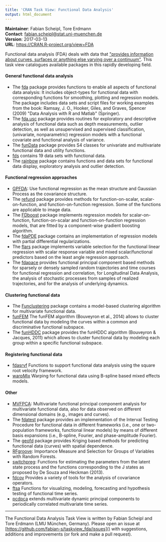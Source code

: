 ```yaml
---
title: 'CRAN Task View: Functional Data Analysis'
output: html_document
---
```


__Maintainer__: Fabian Scheipl, Tore Erdmann  
__Contact__: fabian.scheipl@stat.uni-muenchen.de  
__Version__: 2017-03-13  
__URL__: 	https://CRAN.R-project.org/view=FDA  

Functional data analysis (FDA) deals with data that ["provides information about curves, surfaces or anything else varying over a continuum"](https://en.wikipedia.org/wiki/Functional_data_analysis). This task view catalogues available packages in this rapidly developing field.

#### General functional data analysis

* The [fda](https://cran.r-project.org/web/packages/fda/index.html) package provides functions to enable all aspects of functional data analysis: It includes object-types for functional data with corresponding functions for smoothing, plotting and regression models. The package includes data sets and script files for working examples from the book: Ramsay, J. O., Hooker, Giles, and Graves, Spencer (2009) "Data Analysis with R and Matlab" (Springer).
* The [fda.usc](https://cran.r-project.org/web/packages/fda.usc/index.html) package provides routines for exploratory and descriptive analysis of functional data such as depth measurements, outlier detection, as well as unsupervised and supervised classification, (univariate, nonparametric) regression models with a functional covariate and functional analysis of variance.
* The [funData](https://cran.r-project.org/web/packages/funData/index.html) package provides S4 classes for univariate and multivariate functional data and utility functions.
* [fds](https://cran.r-project.org/web/packages/fds/index.html) contains 19 data sets with functional data.
* The [rainbow](https://cran.r-project.org/web/packages/rainbow/index.html) package contains functions and data sets for functional data display, exploratory analysis and outlier detection.

#### Functional regression approaches

* [GPFDA](https://cran.r-project.org/web/packages/GPFDA/index.html): Use functional regression as the mean structure and Gaussian Process as the covariance structure.
* The [refund](https://cran.r-project.org/web/packages/refund/index.html) package provides methods for function-on-scalar, scalar-on-function, and function-on-function regression. Some of the functions are applicable to image data.
* The [FDboost](https://cran.r-project.org/web/packages/refund/index.html) package implements regression models for  scalar-on-function, function-on-scalar and function-on-function regression models, that are fitted by a component-wise gradient boosting algorithm.
* The [fdaPDE](https://cran.r-project.org/web/packages/fdaPDE/index.html) package contains an implementation of regression models with partial differential regularizations.
* The [flars](https://cran.r-project.org/web/packages/flars/index.html) package implements variable selection for the functional linear regression with scalar response variable and mixed scalar/functional predictors based on the least angle regression approach.
* The [fdapace](https://cran.r-project.org/web/packages/fdapace/index.html) provides functional principal component based methods for sparsely or densely sampled random trajectories and time courses for functional regression and correlation, for Longitudinal Data Analysis, the analysis of stochastic processes from samples of realized trajectories, and for the analysis of underlying dynamics.

#### Clustering functional data 

* The [Funclustering](https://cran.r-project.org/web/packages/Funclustering/index.html) package contains a model-based clustering algorithm for multivariate functional data. 
* [funFEM](https://cran.r-project.org/web/packages/funFEM/index.html) The funFEM algorithm (Bouveyron et al., 2014) allows to cluster functional data by modeling the curves within a common and discriminative functional subspace.
* The [funHDDC](https://cran.r-project.org/web/packages/funHDDC/index.html) package provides the funHDDC algorithm (Bouveyron & Jacques, 2011) which allows to cluster functional data by modeling each group within a specific functional subspace. 

#### Registering functional data 

* [fdasrvf](https://cran.r-project.org/web/packages/fdasrvf/index.html) Functions to support functional data analysis using the square root velocity framework.
* [warpMix](https://cran.r-project.org/web/packages/warpMix/index.html) Warping for functional data using B-spline based mixed effects models.

#### Other

* [MVFPCA](https://cran.r-project.org/web/packages/MFPCA/index.html): Multivariate functional principal component analysis for multivariate functional data, also for data observed on different dimensional domains (e.g., images and curves).
* The [fdatest](https://cran.r-project.org/web/packages/fdatest/index.html) package provides an implementation of the Interval Testing Procedure for functional data in different frameworks (i.e., one or two-population frameworks, functional linear models) by means of different basis expansions (i.e., B-spline, Fourier, and phase-amplitude Fourier).
* The [geofd](https://cran.r-project.org/web/packages/geofd/index.html) package provides Kriging based methods for predicting functional data (curves) with spatial dependence. 
* [RFgroove](https://cran.r-project.org/web/packages/RFgroove/index.html): Importance Measure and Selection for Groups of Variables with Random Forests. 
* [switchpreg](https://cran.r-project.org/web/packages/switchnpreg/index.html): Functions for estimating the parameters from the latent state process and the functions corresponding to the J states as proposed by De Souza and Heckman (2013).
* [fdcov](https://cran.r-project.org/web/packages/fdcov/index.html) Provides a variety of tools for the analysis of covariance operators.
* [ftsa](https://cran.r-project.org/web/packages/ftsa/index.html) Functions for visualizing, modeling, forecasting and hypothesis testing of functional time series.
* [pcdpca](https://cran.r-project.org/web/packages/pcdpca/index.html) extends multivariate dynamic principal components to periodically correlated multivariate time series.

------------------

The Functional Data Analysis Task View is written by Fabian Scheipl and Tore Erdmann (LMU München, Germany). 
Please open an issue at [https://github.com/fabian-s/taskview_fda/issues]() with suggestions, additions and improvements (or fork and make a pull request).
